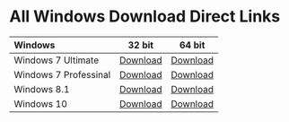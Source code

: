 # All Windows Download Direct Links

|   Windows                      |   32 bit	    |   64 bit   | 
|:-------------------------------|:------------:|:----------:|
|  Windows 7 Ultimate 			 | 	 [Download](https://download.microsoft.com/download/1/E/6/1E6B4803-DD2A-49DF-8468-69C0E6E36218/7601.24214.180801-1700.win7sp1_ldr_escrow_CLIENT_ULTIMATE_x86FRE_en-us.iso)     | [Download](https://download.microsoft.com/download/1/E/6/1E6B4803-DD2A-49DF-8468-69C0E6E36218/7601.24214.180801-1700.win7sp1_ldr_escrow_CLIENT_ULTIMATE_x86FRE_en-us.iso) |
|  Windows 7 Professinal 			 | 	 [Download](https://download.microsoft.com/download/C/0/6/C067D0CD-3785-4727-898E-60DC3120BB14/7601.24214.180801-1700.win7sp1_ldr_escrow_CLIENT_PROFESSIONAL_x86FRE_en-us.iso)     | [Download](https://download.microsoft.com/download/0/6/3/06365375-C346-4D65-87C7-EE41F55F736B/7601.24214.180801-1700.win7sp1_ldr_escrow_CLIENT_PROFESSIONAL_x64FRE_en-us.iso)
|  Windows 8.1 			 | 	 [Download](https://software-download.microsoft.com/sg/Win8.1_English_x32.iso?t=b212fb4d-f5ef-446b-9c69-9c52ede2c68d&e=1626863080&h=a09e1921006f22677125da7b50e6892b)     | [Download](https://software-download.microsoft.com/sg/Win8.1_English_x64.iso?t=b212fb4d-f5ef-446b-9c69-9c52ede2c68d&e=1626863080&h=3f3e1ccc90747b9a87ab774e618fb0a2)
|  Windows 10			 | 	 [Download](https://software-download.microsoft.com/sg/Win8.1_English_x64.iso?t=b212fb4d-f5ef-446b-9c69-9c52ede2c68d&e=1626863080&h=3f3e1ccc90747b9a87ab774e618fb0a2)     | [Download](https://software-download.microsoft.com/sg/Win10_21H1_English_x32.iso?t=2e64b821-2dcc-45d5-9b60-0da07d7fd7dd&e=1626863253&h=2af12ef391eb9cfea17f8bbaca92b5e7) | [Download](https://software-download.microsoft.com/sg/Win10_21H1_English_x64.iso?t=2e64b821-2dcc-45d5-9b60-0da07d7fd7dd&e=1626863253&h=725e2af48edfe995b2cfd732866d7ec0) |
